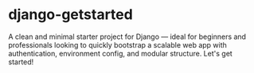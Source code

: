 # django-getstarted
 A clean and minimal starter project for Django — ideal for beginners and professionals looking to quickly bootstrap a scalable web app with authentication, environment config, and modular structure. Let's get started!
